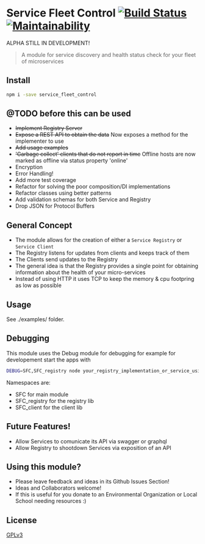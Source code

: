 # Service Fleet Control [![Build Status](https://travis-ci.org/pablitovicente/kaos_control.svg?branch=master)](https://travis-ci.org/pablitovicente/kaos_control) [![Maintainability](https://api.codeclimate.com/v1/badges/55329212248ff0e5c5c4/maintainability)](https://codeclimate.com/github/pablitovicente/kaos_control/maintainability)

ALPHA STILL IN DEVELOPMENT! 

> A module for service discovery and health status check for your fleet of microservices

## Install

```bash
npm i -save service_fleet_control
```

## @TODO before this can be used
* ~~Implement Registry Server~~
* ~~Expose a REST API to obtain the data~~ Now exposes a method for the implementer to use
* ~~Add usage examples~~
* ~~'Garbage collect' clients that do not report in time~~ Offline hosts are now marked as offline via status property 'online'
* Encryption
* Error Handling!
* Add more test coverage
* Refactor for solving the poor composition/DI implementations
* Refactor classes using better patterns
* Add validation schemas for both Service and Registry
* Drop JSON for Protocol Buffers


## General Concept

* The module allows for the creation of either a `Service Registry` or `Service Client`
* The Registry listens for updates from clients and keeps track of them
* The Clients send updates to the Registry
* The general idea is that the Registry provides a single point for obtaining information about the health of your micro-services
* Instead of using HTTP it uses TCP to keep the memory & cpu footpring as low as possible

## Usage

See ./examples/ folder.

## Debugging
This module uses the Debug module for debugging for example for developement start the apps with

```bash
DEBUG=SFC,SFC_registry node your_registry_implementation_or_service_using_the_module.js
```

Namespaces are:
* SFC for main module
* SFC_registry for the registry lib
* SFC_client for the client lib

## Future Features!
* Allow Services to comunicate its API via swagger or graphql
* Allow Registry to shootdown Services via exposition of an API

## Using this module? 
* Please leave feedback and ideas in its Github Issues Section!
* Ideas and Collaborators welcome!
* If this is useful for you donate to an Environmental Organization or Local School needing resources :)

## License

[GPLv3](https://www.gnu.org/licenses/gpl-3.0.en.html)

[npm-image]: https://img.shields.io/npm/v/live-xxx.svg
[npm-url]: https://www.npmjs.com/package/kaos_control
